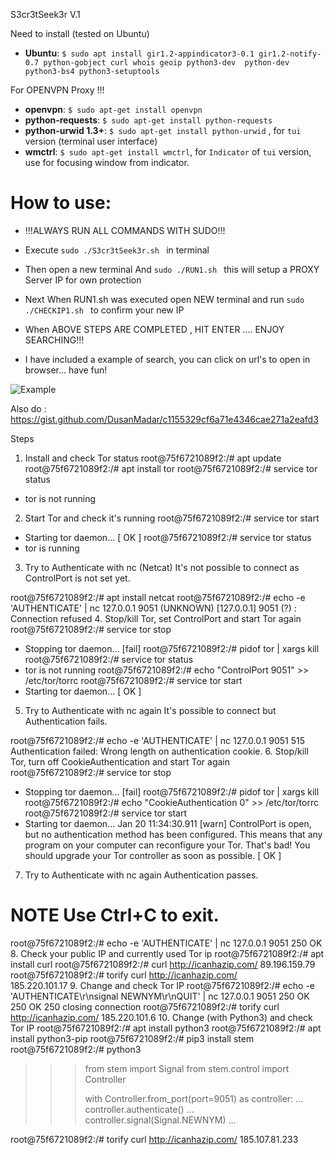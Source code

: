 
S3cr3tSeek3r V.1

Need to install (tested on Ubuntu)
* **Ubuntu**: ```$ sudo apt install gir1.2-appindicator3-0.1 gir1.2-notify-0.7 python-gobject curl whois geoip python3-dev  python-dev python3-bs4 python3-setuptools```

For OPENVPN Proxy !!!
* **openvpn**: ```$ sudo apt-get install openvpn```
* **python-requests**: ```$ sudo apt-get install python-requests```
* **python-urwid 1.3+**: ```$ sudo apt-get install python-urwid``` , for `tui` version (terminal user interface)
* **wmctrl**: ```$ sudo apt-get install wmctrl```, for `Indicator` of `tui` version, use for focusing window from indicator.

# How to use:
* !!!ALWAYS RUN ALL COMMANDS WITH SUDO!!!
* Execute  ```sudo ./S3cr3tSeek3r.sh ``` in terminal
* Then open a new terminal And  ```sudo ./RUN1.sh ``` this will setup a PROXY Server IP for own protection
* Next When RUN1.sh was executed open NEW terminal and run  ```sudo ./CHECKIP1.sh ``` to confirm your new IP
* When ABOVE STEPS ARE COMPLETED , HIT ENTER .... ENJOY SEARCHING!!!

* I have included a example of search, you can click on url's to open in browser... have fun!

![Example](https://i.imgur.com/mPlu4BV.png)


Also do :
https://gist.github.com/DusanMadar/c1155329cf6a71e4346cae271a2eafd3

Steps
1. Install and check Tor status
root@75f6721089f2:/# apt update
root@75f6721089f2:/# apt install tor
root@75f6721089f2:/# service tor status
 * tor is not running
2. Start Tor and check it's running
root@75f6721089f2:/# service tor start 
 * Starting tor daemon...          [ OK ] 
root@75f6721089f2:/# service tor status
 * tor is running
3. Try to Authenticate with nc (Netcat)
It's not possible to connect as ControlPort is not set yet.

root@75f6721089f2:/# apt install netcat
root@75f6721089f2:/# echo -e 'AUTHENTICATE' | nc 127.0.0.1 9051
(UNKNOWN) [127.0.0.1] 9051 (?) : Connection refused
4. Stop/kill Tor, set ControlPort and start Tor again
root@75f6721089f2:/# service tor stop
 * Stopping tor daemon...          [fail]
root@75f6721089f2:/# pidof tor | xargs kill
root@75f6721089f2:/# service tor status
 * tor is not running
root@75f6721089f2:/# echo "ControlPort 9051" >> /etc/tor/torrc
root@75f6721089f2:/# service tor start 
 * Starting tor daemon...          [ OK ] 
5. Try to Authenticate with nc again
It's possible to connect but Authentication fails.

root@75f6721089f2:/# echo -e 'AUTHENTICATE' | nc 127.0.0.1 9051
515 Authentication failed: Wrong length on authentication cookie.
6. Stop/kill Tor, turn off CookieAuthentication and start Tor again
root@75f6721089f2:/# service tor stop
 * Stopping tor daemon...          [fail]
root@75f6721089f2:/# pidof tor | xargs kill
root@75f6721089f2:/# echo "CookieAuthentication 0" >> /etc/tor/torrc
root@75f6721089f2:/# service tor start
 * Starting tor daemon...
Jan 20 11:34:30.911 [warn] ControlPort is open, but no authentication method has been configured. 
                           This means that any program on your computer can reconfigure your Tor.
                           That's bad!
                           You should upgrade your Tor controller as soon as possible.
                    [ OK ] 
7. Try to Authenticate with nc again
Authentication passes.

# NOTE Use Ctrl+C to exit.
root@75f6721089f2:/# echo -e 'AUTHENTICATE' | nc 127.0.0.1 9051
250 OK
8. Check your public IP and currently used Tor ip
root@75f6721089f2:/# apt install curl
root@75f6721089f2:/# curl http://icanhazip.com/ 
89.196.159.79
root@75f6721089f2:/# torify curl http://icanhazip.com/   
185.220.101.17
9. Change and check Tor IP
root@75f6721089f2:/# echo -e 'AUTHENTICATE\r\nsignal NEWNYM\r\nQUIT' | nc 127.0.0.1 9051
250 OK
250 OK
250 closing connection
root@75f6721089f2:/# torify curl http://icanhazip.com/
185.220.101.6
10. Change (with Python3) and check Tor IP
root@75f6721089f2:/# apt install python3
root@75f6721089f2:/# apt install python3-pip
root@75f6721089f2:/# pip3 install stem
root@75f6721089f2:/# python3
>>> from stem import Signal
>>> from stem.control import Controller
>>> 
>>> with Controller.from_port(port=9051) as controller:
...     controller.authenticate()
...     controller.signal(Signal.NEWNYM)
... 
>>> 
root@75f6721089f2:/# torify curl http://icanhazip.com/
185.107.81.233
